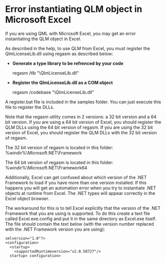 # Error instantiating QLM object in Microsoft Excel

If you are using QML with Microsoft Excel, you may get an error instantiating the QLM object in Excel.

As described in the help, to use QLM from Excel, you must register the QlmLicenseLib.dll using regasm as described below:

&#x20;

*   **Generate a type library to be refrenced by your code**

    regasm /tlb "\QlmLicenseLib.dll"
*   **Register the QlmLicenseLib.dll as a COM object**

    regasm /codebase "\QlmLicenseLib.dll"

&#x20;

&#x20;A register.bat file is included in the samples folder. You can just execute this file to register the DLLs.

&#x20;

Note that the regasm utility comes in 2 versions: a 32 bit version and a 64 bit version. If you are using a 64 bit version of Excel, you should register the QLM DLLs using the 64 bit version of regasm. If you are using the 32 bit version of Excel, you should register the QLM DLLs with the 32 bit version of regasm.

The 32 bit version of regasm is located in this folder: %windir%\Microsoft.NET\Framework

The 64 bit version of regasm is located in this folder: %windir%\Microsoft.NET\Framework64

&#x20;

Additionally, Excel can get confused about which version of the .NET Framework to load if you have more than one version installed. If this happens you will get an automation error when you try to instantiate .NET objects at runtime from Excel. The .NET types will appear correctly in the Excel object browser.

The workaround for this is to tell Excel explicitly that the version of the .NET Framework that you are using is supported. To do this create a text file called Excel.exe.config and put it in the same directory as Excel.exe itself. The file should contain the text below (with the version number replaced with the .NET Framework version you are using):

```
xmlversion="1.0"?>
<configuration>
  <startup>
    <supportedRuntimeversion="v2.0.50727"/>
  startup> configuration>  
```
